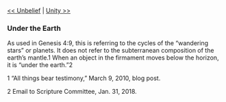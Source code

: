 [<< Unbelief](Unbelief)  |  [Unity >>](Unity)

### Under the Earth
As used in Genesis 4:9, this is referring to the cycles of the “wandering stars” or planets. It does not refer to the subterranean composition of the earth’s mantle.1 When an object in the firmament moves below the horizon, it is “under the earth.”2



1 “All things bear testimony,” March 9, 2010, blog post.


2 Email to Scripture Committee, Jan. 31, 2018.